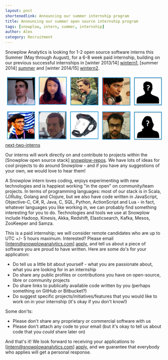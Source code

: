 ```yaml
---
layout: post
shortenedlink: Announcing our summer internship program
title: Announcing our summer open source internship program
tags: [snowplow, intern, summer, internship]
author: Alex
category: Recruitment
---
```


Snowplow Analytics is looking for 1-2 open source software interns this Summer (May through August), for a 6-8 week paid internship, building on our previous successful internships in [winter 2013/14] [wintern1], [summer 2014] [summer] and [winter 2014/15] [wintern2].

![next-two-interns] [next-two-interns]

<!--more-->

Our interns will work directly on and contribute to projects within the [Snowplow open source stack] [snowplow-repos]. We have lots of ideas for cool projects to do around Snowplow - and if you have any suggestions of your own, we would love to hear them!

A Snowplow intern loves coding, enjoys experimenting with new technologies and is happiest working "in the open" on community/team projects. In terms of programming languages: most of our stack is in Scala, (J)Ruby, Golang and Clojure, but we also have code written in JavaScript, Objective-C, C#, R, Java, C, SQL, Python, ActionScript and Lua - in fact, whatever languages you like working in, we can probably find something interesting for you to do. Technologies and tools we use at Snowplow include Hadoop, Kinesis, Akka, Redshift, Elasticsearch, Kafka, Mesos, ZooKeeper and Samza.

This is a paid internship; we will consider remote candidates who are up to UTC +/- 5 hours maximum. Interested? Please email [intern@snowplowanalytics.com] [apply], and tell us about a piece of software you are proud to have written. Here are some do's for your application:

* Do tell us a little bit about yourself - what you are passionate about, what you are looking for in an internship
* Do share any public profiles or contributions you have on open-source, libre or community projects
* Do share links to publically available code written by you (perhaps something on GitHub or Bitbucket?)
* Do suggest specific projects/initiatives/features that you would like to work on in your internship (it's okay if you don't know!)

Some don'ts:

* Please don't share any proprietary or commercial software with us
* Please don't attach any code to your email (but it's okay to tell us about code that you _could_ share later on)

And that's it! We look forward to receiving your applications to [intern@snowplowanalytics.com] [apply], and we guarantee that everybody who applies will get a personal response.

[next-two-interns]: /assets/img/blog/2015/04/next-two-interns.jpg

[wintern1]: /blog/2013/12/20/introducing-our-snowplow-winterns/
[summer]: /blog/2014/08/21/introducing-our-summer-interns/
[wintern2]: /blog/2015/01/25/introducing-our-2014-2015-winterns/

[snowplow-repos]: https://github.com/snowplow
[apply]: mailto:intern@snowplowanalytics.com
